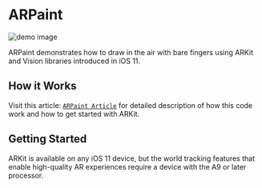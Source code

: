 # ARPaint

![demo image](docs/demo.gif)

ARPaint demonstrates how to draw in the air with bare fingers using ARKit and Vision libraries introduced in iOS 11.

## How it Works

Visit this article: [`ARPaint Article`](https://developer.apple.com/documentation/arkit/arsessionobserver/2887450-session) for detailed description of how this code work and how to get started with ARKit.

## Getting Started

ARKit is available on any iOS 11 device, but the world tracking features that enable high-quality AR experiences require a device with the A9 or later processor.
